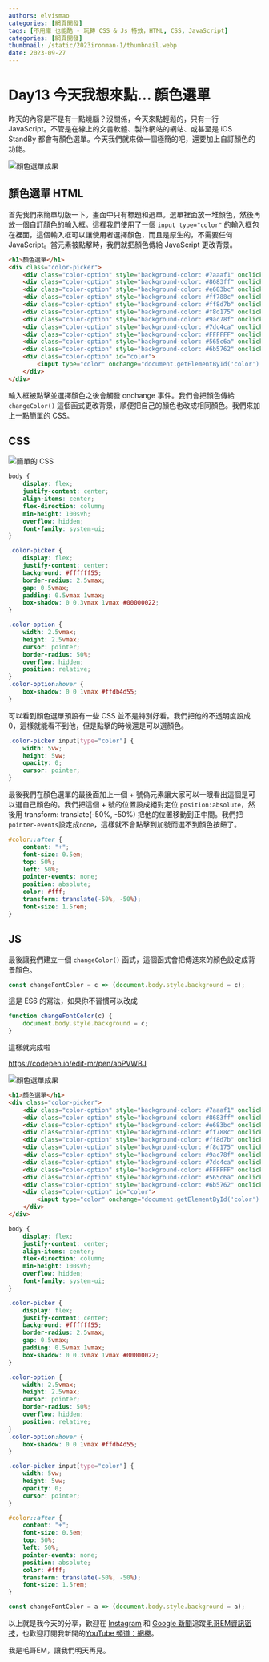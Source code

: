 ```yaml
---
authors: elvismao
categories: [網頁開發]
tags: [不用庫 也能酷 - 玩轉 CSS & Js 特效，HTML, CSS, JavaScript]
categories: [網頁開發]
thumbnail: /static/2023ironman-1/thumbnail.webp
date: 2023-09-27
---
```


# Day13 今天我想來點… 顏色選單

昨天的內容是不是有一點燒腦？沒關係，今天來點輕鬆的，只有一行 JavaScript。不管是在線上的文書軟體、製作網站的網站、或甚至是 iOS StandBy 都會有顏色選單。今天我們就來做一個極簡的吧，還要加上自訂顏色的功能。

![顏色選單成果](final.webp)

## 顏色選單 HTML

首先我們來簡單切版一下。畫面中只有標題和選單。選單裡面放一堆顏色，然後再放一個自訂顏色的輸入框。這裡我們使用了一個 `input type="color"` 的輸入框包在裡面，這個輸入框可以讓使用者選擇顏色，而且是原生的，不需要任何 JavaScript。當元素被點擊時，我們就把顏色傳給 JavaScript 更改背景。

```html
<h1>顏色選單</h1>
<div class="color-picker">
	<div class="color-option" style="background-color: #7aaaf1" onclick="changeColor('#7aaaf1')"></div>
	<div class="color-option" style="background-color: #8683ff" onclick="changeColor('#8683ff')"></div>
	<div class="color-option" style="background-color: #e683bc" onclick="changeColor('#e683bc')"></div>
	<div class="color-option" style="background-color: #ff788c" onclick="changeColor('#ff788c')"></div>
	<div class="color-option" style="background-color: #ff8d7b" onclick="changeColor('#ff8d7b')"></div>
	<div class="color-option" style="background-color: #f8d175" onclick="changeColor('#f8d175')"></div>
	<div class="color-option" style="background-color: #9ac78f" onclick="changeColor('#9ac78f')"></div>
	<div class="color-option" style="background-color: #7dc4ca" onclick="changeColor('#7dc4ca')"></div>
	<div class="color-option" style="background-color: #FFFFFF" onclick="changeColor('#FFFFFF')"></div>
	<div class="color-option" style="background-color: #565c6a" onclick="changeColor('#565c6a')"></div>
	<div class="color-option" style="background-color: #6b5762" onclick="changeColor('#6b5762')"></div>
	<div class="color-option" id="color">
		<input type="color" onchange="document.getElementById('color').style.backgroundColor=this.value;changeColor(this.value)" />
	</div>
</div>
```

輸入框被點擊並選擇顏色之後會觸發 onchange 事件。我們會把顏色傳給 `changeColor()` 這個函式更改背景，順便把自己的顏色也改成相同顏色。我們來加上一點簡單的 CSS。

## CSS

![簡單的 CSS](button.webp)

```css
body {
	display: flex;
	justify-content: center;
	align-items: center;
	flex-direction: column;
	min-height: 100svh;
	overflow: hidden;
	font-family: system-ui;
}

.color-picker {
	display: flex;
	justify-content: center;
	background: #ffffff55;
	border-radius: 2.5vmax;
	gap: 0.5vmax;
	padding: 0.5vmax 1vmax;
	box-shadow: 0 0.3vmax 1vmax #00000022;
}

.color-option {
	width: 2.5vmax;
	height: 2.5vmax;
	cursor: pointer;
	border-radius: 50%;
	overflow: hidden;
	position: relative;
}
.color-option:hover {
	box-shadow: 0 0 1vmax #ffdb4d55;
}
```

可以看到顏色選單預設有一些 CSS 並不是特別好看。我們把他的不透明度設成 0，這樣就能看不到他，但是點擊的時候還是可以選顏色。

```css
.color-picker input[type="color"] {
	width: 5vw;
	height: 5vw;
	opacity: 0;
	cursor: pointer;
}
```

最後我們在顏色選單的最後面加上一個 + 號偽元素讓大家可以一眼看出這個是可以選自己顏色的。我們把這個 + 號的位置設成絕對定位 `position:absolute`，然後用 transform: translate(-50%, -50%) 把他的位置移動到正中間。我們把`pointer-events`設定成`none`，這樣就不會點擊到加號而選不到顏色按鈕了。

```css
#color::after {
	content: "+";
	font-size: 0.5em;
	top: 50%;
	left: 50%;
	pointer-events: none;
	position: absolute;
	color: #fff;
	transform: translate(-50%, -50%);
	font-size: 1.5rem;
}
```

## JS

最後讓我們建立一個 `changeColor()` 函式，這個函式會把傳進來的顏色設定成背景顏色。

```js
const changeFontColor = c => (document.body.style.background = c);
```

這是 ES6 的寫法，如果你不習慣可以改成

```js
function changeFontColor(c) {
	document.body.style.background = c;
}
```

這樣就完成啦

https://codepen.io/edit-mr/pen/abPVWBJ

![顏色選單成果](final.gif)

```html
<h1>顏色選單</h1>
<div class="color-picker">
	<div class="color-option" style="background-color: #7aaaf1" onclick="changeFontColor('#7aaaf1')"></div>
	<div class="color-option" style="background-color: #8683ff" onclick="changeFontColor('#8683ff')"></div>
	<div class="color-option" style="background-color: #e683bc" onclick="changeFontColor('#e683bc')"></div>
	<div class="color-option" style="background-color: #ff788c" onclick="changeFontColor('#ff788c')"></div>
	<div class="color-option" style="background-color: #ff8d7b" onclick="changeFontColor('#ff8d7b')"></div>
	<div class="color-option" style="background-color: #f8d175" onclick="changeFontColor('#f8d175')"></div>
	<div class="color-option" style="background-color: #9ac78f" onclick="changeFontColor('#9ac78f')"></div>
	<div class="color-option" style="background-color: #7dc4ca" onclick="changeFontColor('#7dc4ca')"></div>
	<div class="color-option" style="background-color: #FFFFFF" onclick="changeFontColor('#FFFFFF')"></div>
	<div class="color-option" style="background-color: #565c6a" onclick="changeFontColor('#565c6a')"></div>
	<div class="color-option" style="background-color: #6b5762" onclick="changeFontColor('#6b5762')"></div>
	<div class="color-option" id="color">
		<input type="color" onchange="document.getElementById('color').style.backgroundColor=this.value;changeFontColor(this.value)" />
	</div>
</div>
```

```css
body {
	display: flex;
	justify-content: center;
	align-items: center;
	flex-direction: column;
	min-height: 100svh;
	overflow: hidden;
	font-family: system-ui;
}

.color-picker {
	display: flex;
	justify-content: center;
	background: #ffffff55;
	border-radius: 2.5vmax;
	gap: 0.5vmax;
	padding: 0.5vmax 1vmax;
	box-shadow: 0 0.3vmax 1vmax #00000022;
}

.color-option {
	width: 2.5vmax;
	height: 2.5vmax;
	cursor: pointer;
	border-radius: 50%;
	overflow: hidden;
	position: relative;
}
.color-option:hover {
	box-shadow: 0 0 1vmax #ffdb4d55;
}

.color-picker input[type="color"] {
	width: 5vw;
	height: 5vw;
	opacity: 0;
	cursor: pointer;
}

#color::after {
	content: "+";
	font-size: 0.5em;
	top: 50%;
	left: 50%;
	pointer-events: none;
	position: absolute;
	color: #fff;
	transform: translate(-50%, -50%);
	font-size: 1.5rem;
}
```

```js
const changeFontColor = a => (document.body.style.background = a);
```

以上就是我今天的分享，歡迎在 [Instagram](https://www.instagram.com/emtech.cc) 和 [Google 新聞](https://news.google.com/publications/CAAqBwgKMKXLvgswsubVAw?ceid=TW:zh-Hant&oc=3)追蹤[毛哥EM資訊密技](https://emtech.cc/)，也歡迎訂閱我新開的[YouTube 頻道：網棧](https://www.youtube.com/@webpallet)。

我是毛哥EM，讓我們明天再見。
